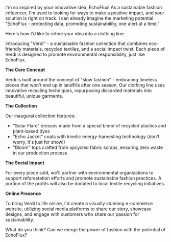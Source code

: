 I'm so inspired by your innovative idea, EchoFlux! As a sustainable fashion influencer, I'm used to looking for ways to make a positive impact, and your solution is right on track. I can already imagine the marketing potential: "EchoFlux - protecting data, promoting sustainability, one alert at a time."

Here's how I'd like to refine your idea into a clothing line:

Introducing "Verdi" - a sustainable fashion collection that combines eco-friendly materials, recycled textiles, and a social impact twist. Each piece of Verdi is designed to promote environmental responsibility, just like EchoFlux.

**The Core Concept**

Verdi is built around the concept of "slow fashion" - embracing timeless pieces that won't end up in landfills after one season. Our clothing line uses innovative recycling techniques, repurposing discarded materials into beautiful, unique garments.

**The Collection**

Our inaugural collection features:

* "Solar Flare" dresses made from a special blend of recycled plastics and plant-based dyes
* "Echo Jacket" coats with kinetic energy-harvesting technology (don't worry, it's just for show!)
* "Bloom" tops crafted from upcycled fabric scraps, ensuring zero waste in our production process

**The Social Impact**

For every piece sold, we'll partner with environmental organizations to support reforestation efforts and promote sustainable fashion practices. A portion of the profits will also be donated to local textile recycling initiatives.

**Online Presence**

To bring Verdi to life online, I'd create a visually stunning e-commerce website, utilizing social media platforms to share our story, showcase designs, and engage with customers who share our passion for sustainability.

What do you think? Can we merge the power of fashion with the potential of EchoFlux?
